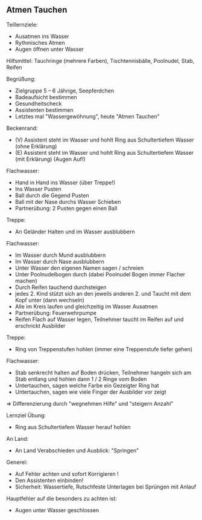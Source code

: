 ## Atmen Tauchen
Teillernziele:
- Ausatmen ins Wasser
- Rythmisches Atmen
- Augen öffnen unter Wasser

Hilfsmittel: Tauchringe (mehrere Farben), Tischtennisbälle, Poolnudel, Stab, Reifen

Begrüßung:
- Zielgruppe 5 – 6 Jährige, Seepferdchen
- Badeaufsicht bestimmen
- Gesundheitscheck
- Assistenten bestimmen
- Letztes mal "Wassergewöhnung", heute "Atmen Tauchen"

Beckenrand:
- (V) Assistent steht im Wasser und hohlt Ring aus Schultertiefem Wasser (ohne Erklärung) 
- (E) Assistent steht im Wasser und hohlt Ring aus Schultertiefem Wasser (mit Erklärung) (Augen Auf!)

Flachwasser:
- Hand in Hand ins Wasser (über Treppe!)
- Ins Wasser Pusten
- Ball durch die Gegend Pusten
- Ball mit der Nase durchs Wasser Schieben
- Partnerübung: 2 Pusten gegen einen Ball

Treppe: 
- An Geländer Halten und im Wasser ausblubbern

Flachwasser:
- Im Wasser durch Mund ausblubbern
- Im Wasser durch Nase ausblubbern
- Unter Wasser den eigenen Namen sagen / schreien
- Unter Poolnudelbogen durch (dabei Poolnudel Bogen immer Flacher machen)
- Durch Reifen tauchend durchsteigen
- jedes 2. Kind stützt sich an den jeweils anderen 2. und Taucht mit dem Kopf unter (dann wechseln)
- Alle im Kreis laufen und gleichzeitig im Wasser Ausatmen
- Partnerübung: Feuerwehrpumpe
- Reifen Flach auf Wasser legen, Teilnehmer taucht im Reifen auf und erschrickt Ausbilder

Treppe:
- Ring von Treppenstufen hohlen (immer eine Treppenstufe tiefer gehen)

Flachwasser:
- Stab senkrecht halten auf Boden drücken, Teilnehmer hangeln sich am Stab entlang und hohlen dann 1 / 2 Ringe vom Boden
- Untertauchen, sagen welche Farbe ein Gezeigter Ring hat
- Untertauchen, sagen wie viele Finger der Ausbilder vor zeigt

=> Differenzierung durch "wegnehmen Hilfe" und "steigern Anzahl"

Lernziel Übung: 
- Ring aus Schultertiefem Wasser herauf hohlen

An Land:
- An Land Verabschieden und Ausblick: "Springen"

Generel:
- Auf Fehler achten und sofort Korrigieren !
- Den Assistenten einbinden!
- Sicherheit: Wassertiefe, Rutschfeste Unterlagen bei Sprüngen mit Anlauf

Hauptfehler auf die besonders zu achten ist:
- Augen unter Wasser geschlossen